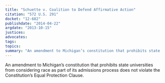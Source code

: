 ```yaml
---
title: "Schuette v. Coalition to Defend Affirmative Action"
citation: "572 U.S. 291"
docket: "12-682"
publishdate: "2014-04-22"
argdate: "2013-10-15"
justices:
advocates:
tags:
topics:
summary: "An amendment to Michigan’s constitution that prohibits state universities from considering race as part of its admissions process does not violate the Constitution’s Equal Protection Clause."
---
```

An amendment to Michigan’s constitution that prohibits state universities from considering race as part of its admissions process does not violate the Constitution’s Equal Protection Clause.


